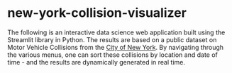 # new-york-collision-visualizer

The following is an interactive data science web application built using the Streamlit library in Python. The results are based on a public dataset on Motor Vehicle Collisions 
from the [City of New York](https://data.cityofnewyork.us/Public-Safety/Motor-Vehicle-Collisions-Crashes/h9gi-nx95). By navigating through the various menus, one can sort these
collisions by location and date of time - and the results are dynamically generated in real time.
